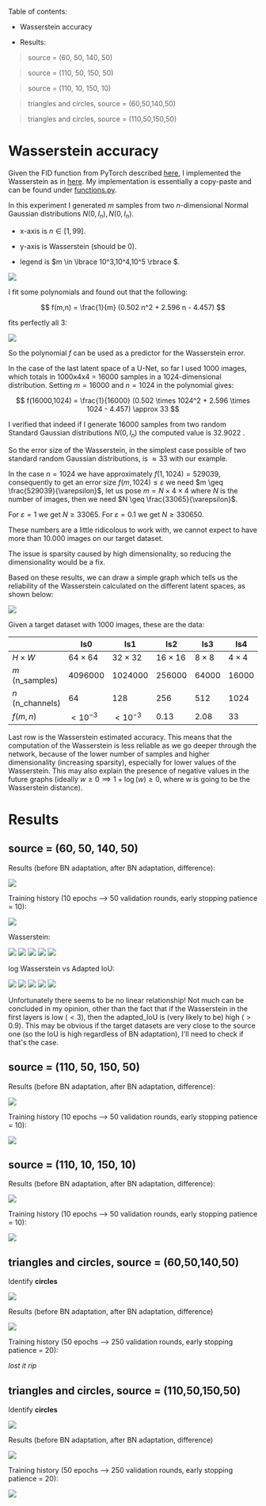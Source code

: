 Table of contents:

- Wasserstein accuracy

- Results:

> source = (60, 50, 140, 50)

> source = (110, 50, 150, 50)

> source = (110, 10, 150, 10)

> triangles and circles, source = (60,50,140,50)

> triangles and circles, source = (110,50,150,50)


# Wasserstein accuracy

Given the FID function from PyTorch described [here](https://pytorch.org/ignite/generated/ignite.metrics.FID.html), I implemented the Wasserstein as in [here](https://github.com/mseitzer/pytorch-fid/blob/master/src/pytorch_fid/fid_score.py#L152). My implementation is essentially a copy-paste and can be found under [functions.py](https://github.com/MarcoFurlan99/7_Wasserstein_computation_and_more/blob/master/functions.py).

In this experiment I generated $m$ samples from two $n$-dimensional Normal Gaussian distributions $N(0,I_n), N(0,I_n)$.

- x-axis is $n \in [1,99]$.

- y-axis is Wasserstein (should be 0).

- legend is $m \in \lbrace 10^3,10^4,10^5 \rbrace $.

<img src="https://github.com/MarcoFurlan99/7_Wasserstein_computation_and_more/blob/master/images/Wasserstein_accuracy.png?raw=true">

I fit some polynomials and found out that the following:

$$ f(m,n) = \frac{1}{m} (0.502 n^2 + 2.596 n - 4.457) $$

fits perfectly all 3:

<img src="https://github.com/MarcoFurlan99/7_Wasserstein_computation_and_more/blob/master/images/Wasserstein_accuracy_polyy.png?raw=true">

So the polynomial $f$ can be used as a predictor for the Wasserstein error.

In the case of the last latent space of a U-Net, so far I used 1000 images, which totals in 1000x4x4 = 16000 samples in a 1024-dimensional distribution. Setting $m = 16000$ and $n=1024$ in the polynomial gives:

$$ f(16000,1024) = \frac{1}{16000} (0.502 \times 1024^2 + 2.596 \times 1024 - 4.457) \approx 33 $$

I verified that indeed if I generate 16000 samples from two random Standard Gaussian distributions $N(0,I_n)$ the computed value is 32.9022 .

So the error size of the Wasserstein, in the simplest case possible of two standard random Gaussian distributions, is $\approx 33$ with our example. 

In the case $n = 1024$ we have approximately $f(1,1024) = 529039$, consequently to get an error size $f(m,1024) \leq \varepsilon$ we need $m \geq \frac{529039}{\varepsilon}$, let us pose $m = N \times 4 \times 4$ where $N$ is the number of images, then we need $N \geq \frac{33065}{\varepsilon}$.

For $\varepsilon = 1$ we get $N \geq 33065$.
For $\varepsilon = 0.1$ we get $N \geq 330650$.

These numbers are a little ridicolous to work with, we cannot expect to have more than 10.000 images on our target dataset.

The issue is sparsity caused by high dimensionality, so reducing the dimensionality would be a fix.

Based on these results, we can draw a simple graph which tells us the reliability of the Wasserstein calculated on the different latent spaces, as shown below:

<img src="https://github.com/MarcoFurlan99/7_Wasserstein_computation_and_more/blob/master/images/UNet_ls.png?raw=true">

Given a target dataset with 1000 images, these are the data:

|                  | ls0             | ls1            | ls2            | ls3            | ls4            |
| ---------------- | --------------- | -------------- | -------------- | -------------- | -------------- |
| $H \times W$     | $64 \times 64$  | $32 \times 32$ | $16 \times 16$ | $8 \times 8$   | $4 \times 4$   |
| $m$ (n_samples)  | $4096000$       | $1024000$      | $256000$       | $64000$        | $16000$        |
| $n$ (n_channels) | $64$            | $128$          | $256$          | $512$          | $1024$         |
| $f(m,n)$         | $<10^{-3}$      | $<10^{-3}$     | $0.13$         | $2.08$         | $33$           |

Last row is the Wasserstein estimated accuracy. This means that the computation of the Wasserstein is less reliable as we go deeper through the network, because of the lower number of samples and higher dimensionality (increasing sparsity), especially for lower values of the Wasserstein. This may also explain the presence of negative values in the future graphs (ideally $w \geq 0 \implies 1+\log(w) \geq 0$, where w is going to be the Wasserstein distance).

# Results

## source = (60, 50, 140, 50)

Results (before BN adaptation, after BN adaptation, difference):

<img src="https://github.com/MarcoFurlan99/7_Wasserstein_computation_and_more/blob/master/(60,50,140,50)/three_musketeers.png?raw=true">
 
Training history (10 epochs --> 50 validation rounds, early stopping patience = 10):

<img src="https://github.com/MarcoFurlan99/7_Wasserstein_computation_and_more/blob/master/(60,50,140,50)/training_history.png?raw=true">

Wasserstein:

<img src="https://github.com/MarcoFurlan99/7_Wasserstein_computation_and_more/blob/master/(60,50,140,50)/wasserstein_0.png?raw=true">

<img src="https://github.com/MarcoFurlan99/7_Wasserstein_computation_and_more/blob/master/(60,50,140,50)/wasserstein_1.png?raw=true">

<img src="https://github.com/MarcoFurlan99/7_Wasserstein_computation_and_more/blob/master/(60,50,140,50)/wasserstein_2.png?raw=true">


<img src="https://github.com/MarcoFurlan99/7_Wasserstein_computation_and_more/blob/master/(60,50,140,50)/wasserstein_3.png?raw=true">


<img src="https://github.com/MarcoFurlan99/7_Wasserstein_computation_and_more/blob/master/(60,50,140,50)/wasserstein_4.png?raw=true">

log Wasserstein vs Adapted IoU:

<img src="https://github.com/MarcoFurlan99/7_Wasserstein_computation_and_more/blob/master/(60,50,140,50)/Prometheus_0.png?raw=true">

<img src="https://github.com/MarcoFurlan99/7_Wasserstein_computation_and_more/blob/master/(60,50,140,50)/Prometheus_1.png?raw=true">

<img src="https://github.com/MarcoFurlan99/7_Wasserstein_computation_and_more/blob/master/(60,50,140,50)/Prometheus_2.png?raw=true">

<img src="https://github.com/MarcoFurlan99/7_Wasserstein_computation_and_more/blob/master/(60,50,140,50)/Prometheus_3.png?raw=true">

<img src="https://github.com/MarcoFurlan99/7_Wasserstein_computation_and_more/blob/master/(60,50,140,50)/Prometheus_4.png?raw=true">

Unfortunately there seems to be no linear relationship! Not much can be concluded in my opinion, other than the fact that if the Wasserstein in the first layers is low ($<3$), then the adapted_IoU is (very likely to be) high ($>0.9$). This may be obvious if the target datasets are very close to the source one (so the IoU is high regardless of BN adaptation), I'll need to check if that's the case.

## source = (110, 50, 150, 50)

Results (before BN adaptation, after BN adaptation, difference):

<img src="https://github.com/MarcoFurlan99/7_Wasserstein_computation_and_more/blob/master/(110,50,150,50)/three_musketeers.png?raw=true">
 
Training history (10 epochs --> 50 validation rounds, early stopping patience = 10):

<img src="https://github.com/MarcoFurlan99/7_Wasserstein_computation_and_more/blob/master/(110,50,150,50)/training_history.png?raw=true">


## source = (110, 10, 150, 10)

Results (before BN adaptation, after BN adaptation, difference):

<img src="https://github.com/MarcoFurlan99/7_Wasserstein_computation_and_more/blob/master/(110,10,150,10)/three_musketeers.png?raw=true">
 
Training history (10 epochs --> 50 validation rounds, early stopping patience = 10):

<img src="https://github.com/MarcoFurlan99/7_Wasserstein_computation_and_more/blob/master/(110,10,150,10)/training_history.png?raw=true">


## triangles and circles, source = (60,50,140,50)

Identify **circles**

<img src="https://github.com/MarcoFurlan99/7_Wasserstein_computation_and_more/blob/master/(60,50,140,50)_toc/samples.png?raw=true">

Results (before BN adaptation, after BN adaptation, difference)

<img src="https://github.com/MarcoFurlan99/7_Wasserstein_computation_and_more/blob/master/(60,50,140,50)_toc/three_musketeers.png?raw=true">


Training history (50 epochs --> 250 validation rounds, early stopping patience = 20):

*lost it rip*


## triangles and circles, source = (110,50,150,50)

Identify **circles**

<img src="https://github.com/MarcoFurlan99/7_Wasserstein_computation_and_more/blob/master/(110,50,150,50)_toc/samples.png?raw=true">

Results (before BN adaptation, after BN adaptation, difference)

<img src="https://github.com/MarcoFurlan99/7_Wasserstein_computation_and_more/blob/master/(110,50,150,50)_toc/three_musketeers.png?raw=true">


Training history (50 epochs --> 250 validation rounds, early stopping patience = 20):

<img src="https://github.com/MarcoFurlan99/7_Wasserstein_computation_and_more/blob/master/(110,50,150,50)_toc/training_history.png?raw=true">